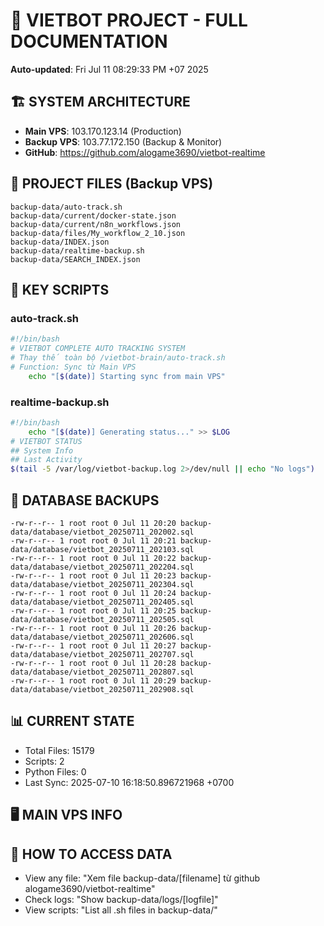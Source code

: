 # 🤖 VIETBOT PROJECT - FULL DOCUMENTATION
**Auto-updated**: Fri Jul 11 08:29:33 PM +07 2025

## 🏗️ SYSTEM ARCHITECTURE
- **Main VPS**: 103.170.123.14 (Production)
- **Backup VPS**: 103.77.172.150 (Backup & Monitor)
- **GitHub**: https://github.com/alogame3690/vietbot-realtime

## 📁 PROJECT FILES (Backup VPS)
```
backup-data/auto-track.sh
backup-data/current/docker-state.json
backup-data/current/n8n_workflows.json
backup-data/files/My_workflow_2_10.json
backup-data/INDEX.json
backup-data/realtime-backup.sh
backup-data/SEARCH_INDEX.json
```

## 🔧 KEY SCRIPTS
### auto-track.sh
```bash
#!/bin/bash
# VIETBOT COMPLETE AUTO TRACKING SYSTEM
# Thay thế toàn bộ /vietbot-brain/auto-track.sh
# Function: Sync từ Main VPS
    echo "[$(date)] Starting sync from main VPS"
```
### realtime-backup.sh
```bash
#!/bin/bash
    echo "[$(date)] Generating status..." >> $LOG
# VIETBOT STATUS
## System Info
## Last Activity
$(tail -5 /var/log/vietbot-backup.log 2>/dev/null || echo "No logs")
```

## 💾 DATABASE BACKUPS
```
-rw-r--r-- 1 root root 0 Jul 11 20:20 backup-data/database/vietbot_20250711_202002.sql
-rw-r--r-- 1 root root 0 Jul 11 20:21 backup-data/database/vietbot_20250711_202103.sql
-rw-r--r-- 1 root root 0 Jul 11 20:22 backup-data/database/vietbot_20250711_202204.sql
-rw-r--r-- 1 root root 0 Jul 11 20:23 backup-data/database/vietbot_20250711_202304.sql
-rw-r--r-- 1 root root 0 Jul 11 20:24 backup-data/database/vietbot_20250711_202405.sql
-rw-r--r-- 1 root root 0 Jul 11 20:25 backup-data/database/vietbot_20250711_202505.sql
-rw-r--r-- 1 root root 0 Jul 11 20:26 backup-data/database/vietbot_20250711_202606.sql
-rw-r--r-- 1 root root 0 Jul 11 20:27 backup-data/database/vietbot_20250711_202707.sql
-rw-r--r-- 1 root root 0 Jul 11 20:28 backup-data/database/vietbot_20250711_202807.sql
-rw-r--r-- 1 root root 0 Jul 11 20:29 backup-data/database/vietbot_20250711_202908.sql
```

## 📊 CURRENT STATE
- Total Files: 15179
- Scripts: 2
- Python Files: 0
- Last Sync: 2025-07-10 16:18:50.896721968 +0700

## 🖥️ MAIN VPS INFO


## 🚨 HOW TO ACCESS DATA
- View any file: "Xem file backup-data/[filename] từ github alogame3690/vietbot-realtime"
- Check logs: "Show backup-data/logs/[logfile]"
- View scripts: "List all .sh files in backup-data/"
